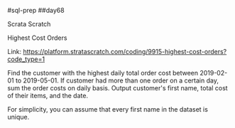 #sql-prep
##day68

Scrata Scratch

Highest Cost Orders

Link:
https://platform.stratascratch.com/coding/9915-highest-cost-orders?code_type=1

Find the customer with the highest daily total order cost between 2019-02-01 to 2019-05-01. If customer had more than one order on a certain day, sum the order costs on daily basis. Output customer's first name, total cost of their items, and the date.

For simplicity, you can assume that every first name in the dataset is unique.
